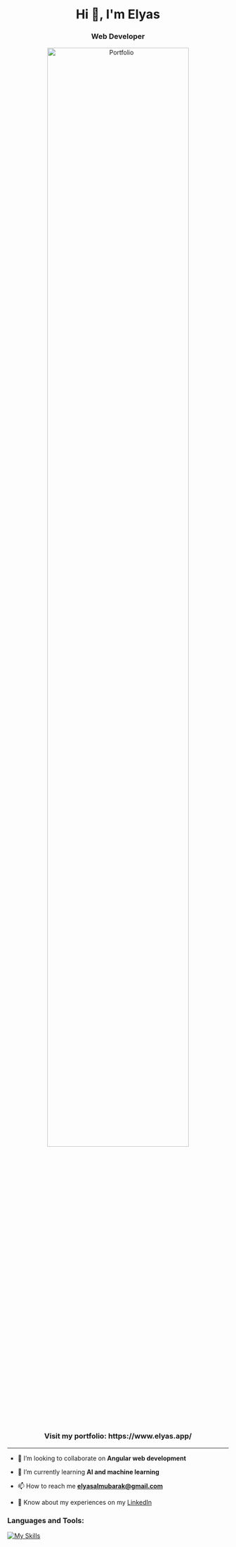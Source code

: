 <h1 align="center">Hi 👋, I'm Elyas</h1>
<h3 align="center">Web Developer</h3>
<div align="center">
 <img src="https://github.com/Elyas1422/elyas1422/assets/79568124/f18eddc0-dad2-43b3-8f25-fbd85c97f37b" alt="Portfolio" width="80%"/>  
</div>

<h3 align="center"><strong>Visit my portfolio: </strong> <a href="https://elyas.app/"></a>https://www.elyas.app/</h3>

------------------

- 🤝 I’m looking to collaborate on **Angular web development**

- 🌱 I’m currently learning **AI and machine learning**

- 📫 How to reach me **elyasalmubarak@gmail.com**

- 📄 Know about my experiences on my <a href="https://www.linkedin.com/in/elyas-almubarak/](https://www.linkedin.com/in/elyas-almubarak/">LinkedIn</a>



<h3 align="left">Languages and Tools:</h3>

[![My Skills](https://skillicons.dev/icons?i=angular,ts,js,html,css,tailwind,bootstrap,figma,python,fastapi,nodejs,expressjs,mysql,git)](https://skillicons.dev)
